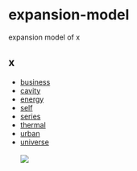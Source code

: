 # expansion-model
expansion model of x


## x
+ [business](business/README.md)
+ [cavity](cavity/README.md)
+ [energy](energy/README.md)
+ [self](self/README.md)
+ [series](series/README.md)
+ [thermal](thermal/README.md)
+ [urban](urban/README.md)
+ [universe](universe/README.md)
  <br><br>![](https://live.staticflickr.com/65535/52071197014_d830e38ede_m.jpg)
  
  
